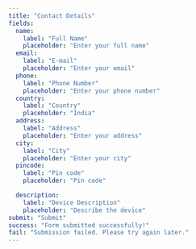 ```yaml
---
title: "Contact Details"
fields:
  name:
    label: "Full Name"
    placeholder: "Enter your full name"
  email:
    label: "E-mail"
    placeholder: "Enter your email"
  phone:
    label: "Phone Number"
    placeholder: "Enter your phone number"
  country:
    label: "Country"
    placeholder: "India"
  address:
    label: "Address"
    placeholder: "Enter your address"
  city:
    label: "City"
    placeholder: "Enter your city"
  pincode:
    label: "Pin code"
    placeholder: "Pin code"

  description:
    label: "Device Description"
    placeholder: "Describe the device"
submit: "Submit"
success: "Form submitted successfully!"
fail: "Submission failed. Please try again later."
---
```

